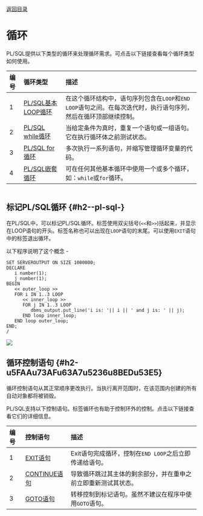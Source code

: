 [返回目录](/README.md)

# 循环

PL/SQL提供以下类型的循环来处理循环需求。可点击以下链接查看每个循环类型如何使用。

| 编号 | 循环类型 | 描述 |
| :--- | :--- | :--- |
| 1 | [PL/SQL基本LOOP循环](http://www.oraok.com/plsql/plsql_basic_loop.html) | 在这个循环结构中，语句序列包含在`LOOP`和`END LOOP`语句之间。在每次迭代时，执行语句序列，然后在循环顶部继续控制。 |
| 2 | [PL/SQL while循环](http://www.oraok.com/plsql/plsql_while_loop.html) | 当给定条件为真时，重复一个语句或一组语句。它在执行循环体之前测试状态。 |
| 3 | [PL/SQL for循环](http://www.oraok.com/plsql/plsql_for_loop.html) | 多次执行一系列语句，并缩写管理循环变量的代码。 |
| 4 | [PL/SQL嵌套循环](http://www.oraok.com/plsql/plsql_nested_loops.html) | 可在任何其他基本循环中使用一个或多个循环，如：`while`或`for`循环。 |

```

```

## 标记PL/SQL循环 {#h2--pl-sql-}

在PL/SQL中，可以标记PL/SQL循环。标签使用双尖括号\(`<<`和`>>`\)括起来，并显示在LOOP语句的开头。标签名称也可以出现在`LOOP`语句的末尾。可以使用`EXIT`语句中的标签退出循环。

以下程序说明了这个概念 -

```
SET SERVEROUTPUT ON SIZE 1000000;
DECLARE 
   i number(1); 
   j number(1); 
BEGIN 
   << outer_loop >> 
   FOR i IN 1..3 LOOP 
      << inner_loop >> 
      FOR j IN 1..3 LOOP 
         dbms_output.put_line('i is: '|| i || ' and j is: ' || j); 
      END loop inner_loop; 
   END loop outer_loop; 
END; 
/
```

![](/assets/import38.png)

## 循环控制语句 {#h2-u5FAAu73AFu63A7u5236u8BEDu53E5}

循环控制语句从其正常顺序更改执行。当执行离开范围时，在该范围内创建的所有自动对象都将被销毁。

PL/SQL支持以下控制语句。标签循环也有助于控制环外的控制。点击以下链接查看它们的详细信息。

| 编号 | 控制语句 | 描述 |
| :--- | :--- | :--- |
| 1 | [EXIT语句](http://www.oraok.com/plsql/plsql_exit_statement.html) | Exit语句完成循环，控制在`END LOOP`之后立即传递给语句。 |
| 2 | [CONTINUE语句](http://www.oraok.com/plsql/plsql_continue_statement.html) | 导致循环跳过其主体的剩余部分，并在重申之前立即重新测试其状态。 |
| 3 | [GOTO语句](http://www.oraok.com/plsql/plsql_goto_statement.html) | 转移控制到标记语句。虽然不建议在程序中使用`GOTO`语句。 |



